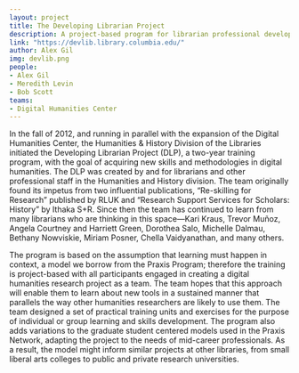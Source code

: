 ```yaml
---
layout: project
title: The Developing Librarian Project
description: A project-based program for librarian professional development in digital humanities. 
link: "https://devlib.library.columbia.edu/"
author: Alex Gil
img: devlib.png
people:
- Alex Gil
- Meredith Levin
- Bob Scott
teams:
- Digital Humanities Center
---
```


In the fall of 2012, and running in parallel with the expansion of the Digital Humanities Center, the Humanities & History Division of the Libraries initiated the Developing Librarian Project (DLP), a two-year training program, with the goal of acquiring new skills and methodologies in digital humanities. The DLP was created by and for librarians and other professional staff in the Humanities and History division. The team originally found its impetus from two influential publications, “Re-skilling for Research” published by RLUK and “Research Support Services for Scholars: History” by Ithaka S+R. Since then the team has continued to learn from many librarians who are thinking in this space—Kari Kraus, Trevor Muñoz, Angela Courtney and Harriett Green, Dorothea Salo, Michelle Dalmau, Bethany Nowviskie, Miriam Posner, Chella Vaidyanathan, and many others.

The program is based on the assumption that learning must happen in context, a model we borrow from the Praxis Program; therefore the training is project-based with all participants engaged in creating a digital humanities research project as a team.  The team hopes that this approach will enable them to learn about new tools in a sustained manner that parallels the way other humanities researchers are likely to use them.  The team designed a set of practical training units and exercises for the purpose of individual or group learning and skills development. The program also adds variations to the graduate student centered models used in the Praxis Network, adapting the project to the needs of mid-career professionals. As a result, the model might inform similar projects at other libraries, from small liberal arts colleges to public and private research universities.